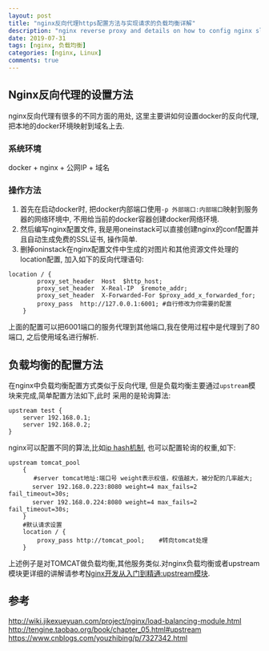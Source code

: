 ```yaml
---
layout: post
title: "nginx反向代理https配置方法与实现请求的负载均衡详解"
description: "nginx reverse proxy and details on how to config nginx sla."
date: 2019-07-31
tags: [nginx, 负载均衡]
categories: [nginx, Linux]
comments: true
---
```


## Nginx反向代理的设置方法
nginx反向代理有很多的不同方面的用处, 这里主要讲如何设置docker的反向代理, 把本地的docker环境映射到域名上去.  
### 系统环境
docker + nginx + 公网IP + 域名  
### 操作方法
1. 首先在启动docker时, 把docker内部端口使用`-p 外部端口:内部端口`映射到服务器的网络环境中, 不用给当前的docker容器创建docker网络环境.  
2. 然后编写nginx配置文件, 我是用oneinstack可以直接创建nginx的conf配置并且自动生成免费的SSL证书, 操作简单.
3. 删掉oninstack在nginx配置文件中生成的对图片和其他资源文件处理的location配置, 加入如下的反向代理语句:   
```
location / {
        proxy_set_header  Host  $http_host;
        proxy_set_header  X-Real-IP  $remote_addr;
        proxy_set_header  X-Forwarded-For $proxy_add_x_forwarded_for;
        proxy_pass  http://127.0.0.1:6001; #自行修改为你需要的配置
    }
```
上面的配置可以把6001端口的服务代理到其他端口,我在使用过程中是代理到了80端口, 之后使用域名进行解析.  

## 负载均衡的配置方法
在nginx中负载均衡配置方式类似于反向代理, 但是负载均衡主要通过`upstream`模块来完成,简单配置方法如下,此时
采用的是轮询算法:
```
upstream test {
    server 192.168.0.1;
    server 192.168.0.2;
}
```
nginx可以配置不同的算法,比如[ip hash机制](https://blog.csdn.net/weixin_42075590/article/details/80631439),
也可以配置轮询的权重,如下:
```
upstream tomcat_pool 
    {
       #server tomcat地址:端口号 weight表示权值，权值越大，被分配的几率越大;
　　　　server 192.168.0.223:8080 weight=4 max_fails=2 fail_timeout=30s;
    　 server 192.168.0.224:8080 weight=4 max_fails=2 fail_timeout=30s;
    }
    #默认请求设置
    location / {
        proxy_pass http://tomcat_pool;    #转向tomcat处理
    }
```
上述例子是对TOMCAT做负载均衡,其他服务类似.对nginx负载均衡或者upstream模块更详细的讲解请参考[Nginx开发从入门到精通:upstream模块](http://tengine.taobao.org/book/chapter_05.html#upstream).  

## 参考
http://wiki.jikexueyuan.com/project/nginx/load-balancing-module.html  
http://tengine.taobao.org/book/chapter_05.html#upstream  
https://www.cnblogs.com/youzhibing/p/7327342.html  
